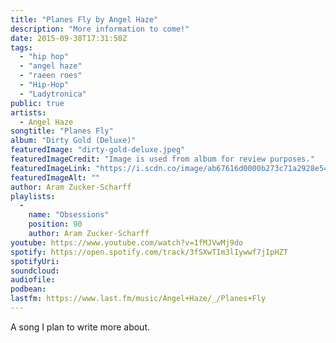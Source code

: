 ```yaml
---
title: "Planes Fly by Angel Haze"
description: "More information to come!"
date: 2015-09-30T17:31:50Z
tags:
  - "hip hop"
  - "angel haze"
  - "raeen roes"
  - "Hip-Hop"
  - "Ladytronica"
public: true
artists:
  - Angel Haze
songtitle: "Planes Fly"
album: "Dirty Gold (Deluxe)"
featuredImage: "dirty-gold-deluxe.jpeg"
featuredImageCredit: "Image is used from album for review purposes."
featuredImageLink: "https://i.scdn.co/image/ab67616d0000b273c71a2928e54f3b7ba19a7308"
featuredImageAlt: ""
author: Aram Zucker-Scharff
playlists:
  -
    name: "Obsessions"
    position: 90
    author: Aram Zucker-Scharff
youtube: https://www.youtube.com/watch?v=1fMJVwMj9do
spotify: https://open.spotify.com/track/3fSXwTIm3lIywwf7jIpHZT
spotifyUri: 
soundcloud:
audiofile:
podbean:
lastfm: https://www.last.fm/music/Angel+Haze/_/Planes+Fly
---
```


A song I plan to write more about.
		